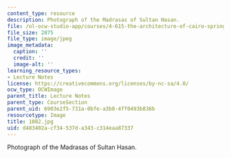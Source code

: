 ```yaml
---
content_type: resource
description: Photograph of the Madrasas of Sultan Hasan.
file: /ol-ocw-studio-app/courses/4-615-the-architecture-of-cairo-spring-2002/d483402acf34537da343c314eaa87337_1082.jpg
file_size: 2875
file_type: image/jpeg
image_metadata:
  caption: ''
  credit: ''
  image-alt: ''
learning_resource_types:
- Lecture Notes
license: https://creativecommons.org/licenses/by-nc-sa/4.0/
ocw_type: OCWImage
parent_title: Lecture Notes
parent_type: CourseSection
parent_uid: 6903e2f5-731a-0bfe-a3b8-4ff0493b836b
resourcetype: Image
title: 1082.jpg
uid: d483402a-cf34-537d-a343-c314eaa87337
---
```

Photograph of the Madrasas of Sultan Hasan.